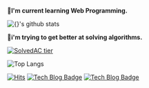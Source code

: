 
**🌱I'm current learning Web Programming.**

![{}'s github stats](https://github-readme-stats.vercel.app/api?username=sehui-byte&show_icons=true&title_color=ffff94&icon_color=ff75e6&text_color=abffff&bg_color=1d0dd4)

**🐤i'm trying to get better at solving algorithms.**

[![SolvedAC tier](http://mazassumnida.wtf/api/v2/generate_badge?boj=wintersnow)](https://solved.ac/{})


![Top Langs](https://github-readme-stats.vercel.app/api/top-langs/?username=sehui-byte&layout=compact&hide=csharp)

[![Hits](https://hits.seeyoufarm.com/api/count/incr/badge.svg?url=https%3A%2F%2Fgithub.com%2Fsehui-byte&count_bg=%237400F5&title_bg=%23555555&icon_color=%23E7E7E7&title=hits&edge_flat=false)](https://hits.seeyoufarm.com) [![Tech Blog Badge](https://img.shields.io/badge/-tech%20blog-orange?logo=github)](https://sehui-byte.github.io/) [![Tech Blog Badge](https://img.shields.io/badge/-tech%20blog-green?logo=naver)](https://blog.naver.com/wintersnow3)
